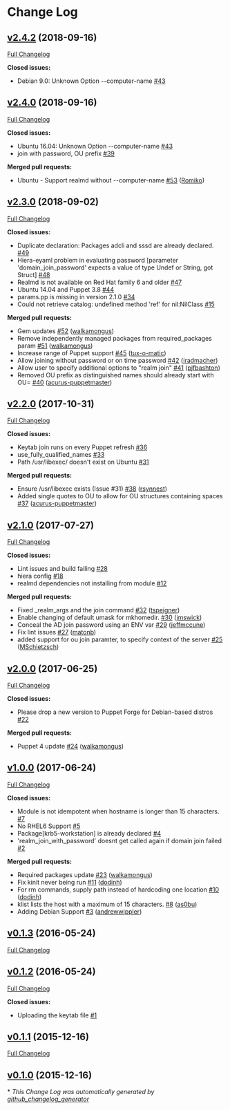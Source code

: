# Change Log

## [v2.4.2](https://github.com/like2k1/realmd/tree/v2.4.1) (2018-09-16)
[Full Changelog](https://github.com/like2k1/realmd/compare/v2.4.0...v2.4.1)

**Closed issues:**

- Debian 9.0: Unknown Option --computer-name [\#43](https://github.com/walkamongus/realmd/issues/43)


## [v2.4.0](https://github.com/walkamongus/realmd/tree/v2.4.0) (2018-09-16)
[Full Changelog](https://github.com/walkamongus/realmd/compare/v2.3.0...v2.4.0)

**Closed issues:**

- Ubuntu 16.04: Unknown Option --computer-name [\#43](https://github.com/walkamongus/realmd/issues/43)
- join with password, OU prefix [\#39](https://github.com/walkamongus/realmd/issues/39)

**Merged pull requests:**

- Ubuntu - Support realmd without --computer-name [\#53](https://github.com/walkamongus/realmd/pull/53) ([Romiko](https://github.com/Romiko))

## [v2.3.0](https://github.com/walkamongus/realmd/tree/v2.3.0) (2018-09-02)
[Full Changelog](https://github.com/walkamongus/realmd/compare/v2.2.0...v2.3.0)

**Closed issues:**

- Duplicate declaration: Packages adcli and sssd are already declared. [\#49](https://github.com/walkamongus/realmd/issues/49)
- Hiera-eyaml problem in evaluating password \[parameter 'domain\_join\_password' expects a value of type Undef or String, got Struct\] [\#48](https://github.com/walkamongus/realmd/issues/48)
- Realmd is not available on Red Hat family 6 and older [\#47](https://github.com/walkamongus/realmd/issues/47)
- Ubuntu 14.04 and Puppet 3.8 [\#44](https://github.com/walkamongus/realmd/issues/44)
- params.pp is missing in version 2.1.0 [\#34](https://github.com/walkamongus/realmd/issues/34)
- Could not retrieve catalog: undefined method 'ref' for nil:NilClass [\#15](https://github.com/walkamongus/realmd/issues/15)

**Merged pull requests:**

- Gem updates [\#52](https://github.com/walkamongus/realmd/pull/52) ([walkamongus](https://github.com/walkamongus))
- Remove independently managed packages from required\_packages param [\#51](https://github.com/walkamongus/realmd/pull/51) ([walkamongus](https://github.com/walkamongus))
- Increase range of Puppet support [\#45](https://github.com/walkamongus/realmd/pull/45) ([tux-o-matic](https://github.com/tux-o-matic))
- Allow joining without password or on time password [\#42](https://github.com/walkamongus/realmd/pull/42) ([jradmacher](https://github.com/jradmacher))
- Allow user to specify additional options to "realm join" [\#41](https://github.com/walkamongus/realmd/pull/41) ([pjfbashton](https://github.com/pjfbashton))
- Removed OU prefix as distinguished names should already start with OU= [\#40](https://github.com/walkamongus/realmd/pull/40) ([acurus-puppetmaster](https://github.com/acurus-puppetmaster))

## [v2.2.0](https://github.com/walkamongus/realmd/tree/v2.2.0) (2017-10-31)
[Full Changelog](https://github.com/walkamongus/realmd/compare/v2.1.0...v2.2.0)

**Closed issues:**

- Keytab join runs on every Puppet refresh [\#36](https://github.com/walkamongus/realmd/issues/36)
- use\_fully\_qualified\_names [\#33](https://github.com/walkamongus/realmd/issues/33)
- Path /usr/libexec/ doesn't exist on Ubuntu [\#31](https://github.com/walkamongus/realmd/issues/31)

**Merged pull requests:**

- Ensure /usr/libexec exists \(Issue \#31\) [\#38](https://github.com/walkamongus/realmd/pull/38) ([rsynnest](https://github.com/rsynnest))
- Added single quotes to OU to allow for OU structures containing spaces [\#37](https://github.com/walkamongus/realmd/pull/37) ([acurus-puppetmaster](https://github.com/acurus-puppetmaster))

## [v2.1.0](https://github.com/walkamongus/realmd/tree/v2.1.0) (2017-07-27)
[Full Changelog](https://github.com/walkamongus/realmd/compare/v2.0.0...v2.1.0)

**Closed issues:**

- Lint issues and build failing [\#28](https://github.com/walkamongus/realmd/issues/28)
- hiera config [\#18](https://github.com/walkamongus/realmd/issues/18)
- realmd dependencies not installing from module [\#12](https://github.com/walkamongus/realmd/issues/12)

**Merged pull requests:**

- Fixed \_realm\_args and the join command [\#32](https://github.com/walkamongus/realmd/pull/32) ([tspeigner](https://github.com/tspeigner))
- Enable changing of default umask for mkhomedir. [\#30](https://github.com/walkamongus/realmd/pull/30) ([jmswick](https://github.com/jmswick))
- Conceal the AD join password using an ENV var [\#29](https://github.com/walkamongus/realmd/pull/29) ([jeffmccune](https://github.com/jeffmccune))
- Fix lint issues [\#27](https://github.com/walkamongus/realmd/pull/27) ([matonb](https://github.com/matonb))
- added support for ou join paramter, to specify context of the server [\#25](https://github.com/walkamongus/realmd/pull/25) ([MSchietzsch](https://github.com/MSchietzsch))

## [v2.0.0](https://github.com/walkamongus/realmd/tree/v2.0.0) (2017-06-25)
[Full Changelog](https://github.com/walkamongus/realmd/compare/v1.0.0...v2.0.0)

**Closed issues:**

- Please drop a new version to Puppet Forge for Debian-based distros [\#22](https://github.com/walkamongus/realmd/issues/22)

**Merged pull requests:**

- Puppet 4 update [\#24](https://github.com/walkamongus/realmd/pull/24) ([walkamongus](https://github.com/walkamongus))

## [v1.0.0](https://github.com/walkamongus/realmd/tree/v1.0.0) (2017-06-24)
[Full Changelog](https://github.com/walkamongus/realmd/compare/v0.1.3...v1.0.0)

**Closed issues:**

- Module is not idempotent when hostname is longer than 15 characters. [\#7](https://github.com/walkamongus/realmd/issues/7)
- No RHEL6 Support [\#5](https://github.com/walkamongus/realmd/issues/5)
- Package\[krb5-workstation\] is already declared [\#4](https://github.com/walkamongus/realmd/issues/4)
- 'realm\_join\_with\_password' doesnt get called again if domain join failed  [\#2](https://github.com/walkamongus/realmd/issues/2)

**Merged pull requests:**

- Required packages update [\#23](https://github.com/walkamongus/realmd/pull/23) ([walkamongus](https://github.com/walkamongus))
- Fix kinit never being run [\#11](https://github.com/walkamongus/realmd/pull/11) ([dodinh](https://github.com/dodinh))
- For rm commands, supply path instead of hardcoding one location [\#10](https://github.com/walkamongus/realmd/pull/10) ([dodinh](https://github.com/dodinh))
- klist lists the host with a maximum of 15 characters. [\#8](https://github.com/walkamongus/realmd/pull/8) ([as0bu](https://github.com/as0bu))
- Adding Debian Support [\#3](https://github.com/walkamongus/realmd/pull/3) ([andrewwippler](https://github.com/andrewwippler))

## [v0.1.3](https://github.com/walkamongus/realmd/tree/v0.1.3) (2016-05-24)
[Full Changelog](https://github.com/walkamongus/realmd/compare/v0.1.2...v0.1.3)

## [v0.1.2](https://github.com/walkamongus/realmd/tree/v0.1.2) (2016-05-24)
[Full Changelog](https://github.com/walkamongus/realmd/compare/v0.1.1...v0.1.2)

**Closed issues:**

- Uploading the keytab file [\#1](https://github.com/walkamongus/realmd/issues/1)

## [v0.1.1](https://github.com/walkamongus/realmd/tree/v0.1.1) (2015-12-16)
[Full Changelog](https://github.com/walkamongus/realmd/compare/v0.1.0...v0.1.1)

## [v0.1.0](https://github.com/walkamongus/realmd/tree/v0.1.0) (2015-12-16)


\* *This Change Log was automatically generated by [github_changelog_generator](https://github.com/skywinder/Github-Changelog-Generator)*